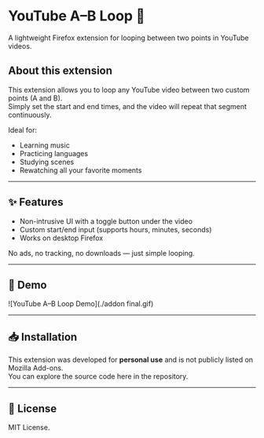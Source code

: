 # YouTube A–B Loop 🔁  
A lightweight Firefox extension for looping between two points in YouTube videos.  

## About this extension  
This extension allows you to loop any YouTube video between two custom points (A and B).  
Simply set the start and end times, and the video will repeat that segment continuously.  

Ideal for:  
- Learning music  
- Practicing languages  
- Studying scenes  
- Rewatching all your favorite moments  

---

## ✨ Features  
- Non-intrusive UI with a toggle button under the video  
- Custom start/end input (supports hours, minutes, seconds)  
- Works on desktop Firefox  

No ads, no tracking, no downloads — just simple looping.  

---

## 🎥 Demo
![YouTube A–B Loop Demo](./addon final.gif)

---

## 📥 Installation  
This extension was developed for **personal use** and is not publicly listed on Mozilla Add-ons.  
You can explore the source code here in the repository.  

---

## 📄 License  
MIT License.  

